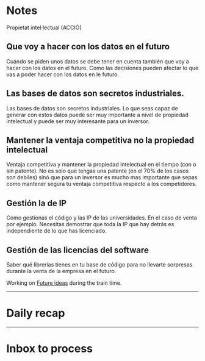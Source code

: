 
# Notes

Propietat intel·lectual (ACCIÓ)

## Que voy a hacer con los datos en el futuro
Cuando se piden unos datos se debe tener en cuenta también que voy a hacer con los datos en el futuro.  Como las decisiones pueden afectar lo que vas a poder hacer con los datos en le futuro.  

## Las bases de datos son secretos industriales.  
Las bases de datos son secretos industriales. Lo que seas capaz de generar con estos datos puede ser muy importante a nivel de propiedad intelectual y puede ser muy interesante para un inversor.  


## Mantener la ventaja competitiva no la propiedad intelectual 
Ventaja competitiva y mantener la propiedad intelectual en el tiempo (con o sin patente). No es solo que tengas una patente (en el 70% de los casos son debiles) sinó que para un inversor es mucho mas importante que sepas como mantener segura tu ventaja competitiva respecto a los competidores. 

## Gestión la de IP
Como gestionas el código y las IP de las universidades. En el caso de venta por ejemplo.  Necesitas demostrar que toda la IP que hay detrás es independiente de lo que has licenciado. 

## Gestión de las licencias del software 
Saber qué librerías tienes en tu base de código para no llevarte sorpresas durante la venta de la empresa en el futuro.  

Working on [Future ideas](../pages/Future%20ideas.md) during the train time.  


--- 
# Daily recap





--- 
# Inbox to process


